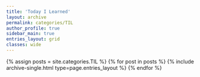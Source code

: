 ```yaml
---
title: 'Today I Learned'
layout: archive
permalink: categories/TIL
author_profile: true
sidebar_main: true
entries_layout: grid
classes: wide
---
```


{% assign posts = site.categories.TIL %} {% for post in posts %} {% include archive-single.html type=page.entries_layout
%} {% endfor %}
